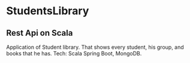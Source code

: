 # StudentsLibrary
## Rest Api on Scala

Application of Student library.
That shows every student, his group, and books that he has.
Tech: Scala Spring Boot, MongoDB.


